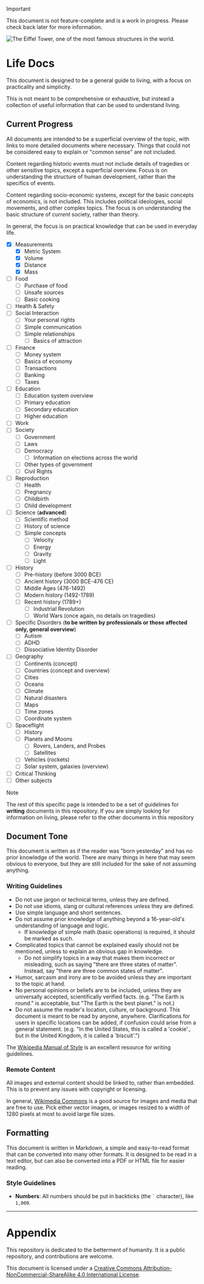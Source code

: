 > [!IMPORTANT]
> This document is not feature-complete and is a work in progress. Please check back later for more information.

![The Eiffel Tower, one of the most famous structures in the world.](https://upload.wikimedia.org/wikipedia/commons/thumb/5/53/Eiffel_tower_from_trocadero.jpg/1280px-Eiffel_tower_from_trocadero.jpg)
# Life Docs

This document is designed to be a general guide to living, with a focus on practicality and simplicity.

This is not meant to be comprehensive or exhaustive, but instead a collection of useful information that can be used to understand living.

## Current Progress

All documents are intended to be a superficial overview of the topic, with links to more detailed documents where necessary. Things that could not be considered easy to explain or "common sense" are not included.

Content regarding historic events must not include details of tragedies or other sensitive topics, except a superficial overview. Focus is on understanding the structure of human development, rather than the specifics of events.

Content regarding socio-economic systems, except for the basic concepts of economics, is not included. This includes political ideologies, social movements, and other complex topics. The focus is on understanding the basic structure of *current* society, rather than theory.

In general, the focus is on practical knowledge that can be used in everyday life.

- [x] Measurements
  - [x] Metric System
  - [x] Volume
  - [x] Distance
  - [x] Mass
- [ ] Food
  - [ ] Purchase of food
  - [ ] Unsafe sources
  - [ ] Basic cooking
- [ ] Health & Safety
- [ ] Social Interaction
  - [ ] Your personal rights
  - [ ] Simple communication
  - [ ] Simple relationships
    - [ ] Basics of attraction
- [ ] Finance
  - [ ] Money system
  - [ ] Basics of economy
  - [ ] Transactions
  - [ ] Banking
  - [ ] Taxes
- [ ] Education
  - [ ] Education system overview
  - [ ] Primary education
  - [ ] Secondary education
  - [ ] Higher education
- [ ] Work
- [ ] Society
  - [ ] Government
  - [ ] Laws
  - [ ] Democracy
    - [ ] Information on elections across the world
  - [ ] Other types of government
  - [ ] Civil Rights
- [ ] Reproduction
  - [ ] Health
  - [ ] Pregnancy
  - [ ] Childbirth
  - [ ] Child development
- [ ] Science (**advanced**)
  - [ ] Scientific method
  - [ ] History of science
  - [ ] Simple concepts
    - [ ] Velocity
    - [ ] Energy
    - [ ] Gravity
    - [ ] Light
- [ ] History
  - [ ] Pre-history (before 3000 BCE)
  - [ ] Ancient history (3000 BCE-476 CE)
  - [ ] Middle Ages (476-1492)
  - [ ] Modern history (1492-1789)
  - [ ] Recent history (1789+)
    - [ ] Industrial Revolution
    - [ ] World Wars (once again, no details on tragedies)
- [ ] Specific Disorders (**to be written by professionals or those affected only, general overview**)
  - [ ] Autism
  - [ ] ADHD
  - [ ] Dissociative Identity Disorder
- [ ] Geography
  - [ ] Continents (concept)
  - [ ] Countries (concept and overview)
  - [ ] Cities
  - [ ] Oceans
  - [ ] Climate
  - [ ] Natural disasters
  - [ ] Maps
  - [ ] Time zones
  - [ ] Coordinate system
- [ ] Spaceflight
  - [ ] History
  - [ ] Planets and Moons
    - [ ] Rovers, Landers, and Probes
    - [ ] Satellites
  - [ ] Vehicles (rockets)
  - [ ] Solar system, galaxies (overview)
- [ ] Critical Thinking
- [ ] Other subjects

> [!NOTE]
> The rest of this specific page is intended to be a set of guidelines for **writing** documents in this repository. If you are simply looking for information on living, please refer to the other documents in this repository

## Document Tone

This document is written as if the reader was "born yesterday" and has no prior knowledge of the world. There are many things in here that may seem obvious to everyone, but they are still included for the sake of not assuming anything.

### Writing Guidelines

- Do not use jargon or technical terms, unless they are defined.
- Do not use idioms, slang or cultural references unless they are defined.
- Use simple language and short sentences.
- Do not assume prior knowledge of anything beyond a 16-year-old's understanding of language and logic.
  - If knowledge of simple math (basic operations) is required, it should be marked as such.
- Complicated topics that cannot be explained easily should not be mentioned, unless to explain an obvious gap in knowledge.
  - Do not simplify topics in a way that makes them incorrect or misleading, such as saying "there are three states of matter". Instead, say "there are three common states of matter".
- Humor, sarcasm and irony are to be avoided unless they are important to the topic at hand.
- No personal opinions or beliefs are to be included, unless they are universally accepted, scientifically verified facts. (e.g. "The Earth is round." is acceptable, but "The Earth is the best planet." is not.)
- Do not assume the reader's location, culture, or background. This document is meant to be read by anyone, anywhere. Clarifications for users in specific locations can be added, if confusion could arise from a general statement. (e.g. "In the United States, this is called a 'cookie'., but in the United Kingdom, it is called a 'biscuit'.")

The [Wikipedia Manual of Style](https://en.wikipedia.org/wiki/Wikipedia:Manual_of_Style) is an excellent resource for writing guidelines.

### Remote Content

All images and external content should be linked to, rather than embedded. This is to prevent any issues with copyright or licensing.

In general, [Wikimedia Commons](https://commons.wikimedia.org/wiki/Main_Page) is a good source for images and media that are free to use. Pick either vector images, or images resized to a width of 1280 pixels at most to avoid large file sizes.

## Formatting

This document is written in Markdown, a simple and easy-to-read format that can be converted into many other formats. It is designed to be read in a text editor, but can also be converted into a PDF or HTML file for easier reading.

### Style Guidelines

- **Numbers**: All numbers should be put in backticks (the `` ` `` character), like `1,000`.

---

# Appendix

This repository is dedicated to the betterment of humanity. It is a public repository, and contributions are welcome.

This document is licensed under a [Creative Commons Attribution-NonCommercial-ShareAlike 4.0 International License][cc-by-nc-sa].

[cc-by-nc-sa]: http://creativecommons.org/licenses/by-nc-sa/4.0/